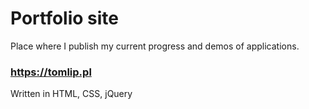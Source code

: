 # Portfolio site

Place where I publish my current progress and demos of applications.

### https://tomlip.pl

Written in HTML, CSS, jQuery
